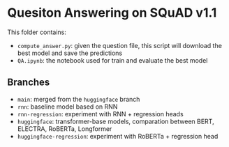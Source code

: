 # Quesiton Answering on SQuAD v1.1

This folder contains:
- `compute_answer.py`: given the question file, this script will download the best model and save the predictions
- `QA.ipynb`: the notebook used for train and evaluate the best model

## Branches
- `main`: merged from the `huggingface` branch
- `rnn`: baseline model based on RNN
- `rnn-regression`: experiment with RNN + regression heads
- `huggingface`: transformer-base models, comparation between BERT, ELECTRA, RoBERTa, Longformer
- `huggingface-regression`: experiment with RoBERTa + regression head

